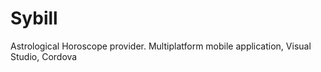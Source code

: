 # Sybill
Astrological Horoscope provider. Multiplatform mobile application, Visual Studio, Cordova 
